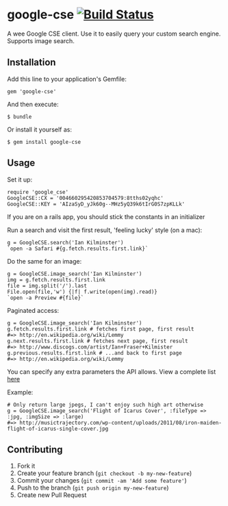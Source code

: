 # google-cse [![Build Status](https://travis-ci.org/Achillefs/google-cse.png?branch=master)](https://travis-ci.org/Achillefs/google-cse)

A wee Google CSE client. Use it to easily query your custom search engine. Supports image search.

## Installation

Add this line to your application's Gemfile:

    gem 'google-cse'

And then execute:

    $ bundle

Or install it yourself as:

    $ gem install google-cse

## Usage

Set it up:

	require 'google_cse'
	GoogleCSE::CX = '004660295420853704579:8tths02yqhc'
	GoogleCSE::KEY = 'AIzaSyD_yJk60g--MHz5yQ39k6tIrG0S7zpKLLk'

If you are on a rails app, you should stick the constants in an initializer

Run a search and visit the first result, 'feeling lucky' style (on a mac):

    g = GoogleCSE.search('Ian Kilminster')
    `open -a Safari #{g.fetch.results.first.link}`

Do the same for an image:

	g = GoogleCSE.image_search('Ian Kilminster')
	img = g.fetch.results.first.link
	file = img.split('/').last
	File.open(file,'w') {|f| f.write(open(img).read)} 
    `open -a Preview #{file}`

Paginated access:

	g = GoogleCSE.image_search('Ian Kilminster')
	g.fetch.results.first.link # fetches first page, first result
	#=> http://en.wikipedia.org/wiki/Lemmy
	g.next.results.first.link # fetches next page, first result
	#=> http://www.discogs.com/artist/Ian+Fraser+Kilmister
	g.previous.results.first.link # ...and back to first page
	#=> http://en.wikipedia.org/wiki/Lemmy

You can specify any extra parameters the API allows. View a complete list [here](https://developers.google.com/custom-search/v1/cse/list)

Example:

	# Only return large jpegs, I can't enjoy such high art otherwise
	g = GoogleCSE.image_search('Flight of Icarus Cover', :fileType => :jpg, :imgSize => :large)
	#=> http://musictrajectory.com/wp-content/uploads/2011/08/iron-maiden-flight-of-icarus-single-cover.jpg

## Contributing

  1. Fork it
  2. Create your feature branch (`git checkout -b my-new-feature`)
  3. Commit your changes (`git commit -am 'Add some feature'`)
  4. Push to the branch (`git push origin my-new-feature`)
  5. Create new Pull Request
